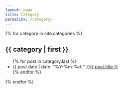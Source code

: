 ```yaml
---
layout: page
title: Category
permalink: /category/
---
```


{% for category in site.categories %}
<h2>{{ category | first }}</h2>
<ul class="arc-list">
    {% for post in category.last %}
        <li>{{ post.date | date: "%Y-%m-%d-" }}<a href="{{ post.url }}">{{ post.title }}</a></li>
    {% endfor %}
</ul>
{% endfor %}
